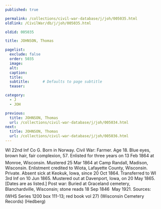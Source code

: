 ```yaml
---
published: true

permalink: /collections/civil-war-database/j/joh/005035.html
oldlink: /CivilWar/db/j/joh/005035.html

oldid: 005035

title: JOHNSON, Thomas

pagelist:
  exclude: false
  order: 5035
  image: 
  alt:
  caption:
  title:
  subtitle:      # Defaults to page subtitle
  teaser:

category: 
  - J 
  - JOH

previous:
  title: JOHNSON, Thomas
  url: /collections/civil-war-database/j/joh/005034.html  
next:
  title: JOHNSON, Thomas
  url: /collections/civil-war-database/j/joh/005036.html   
---
```

WI 22nd Inf Co G. Born in Norway. Civil War: Farmer. Age 18. Blue eyes, brown hair, fair complexion, 5&#146;7&#148;. Enlisted for three years on 13 Feb 1864 at Monroe, Wisconsin. Mustered 25 Mar 1864 at Camp Randall, Madison, Wisconsin. Enlistment credited to Wiota, Lafayette County, Wisconsin. Private. Absent sick at Keokuk, Iowa, since 20 Oct 1864. Transferred to WI 3rd Inf on 10 Jun 1865. Mustered out at Davenport, Iowa, on 20 May 1865. [Dates are as listed.] Post war: Buried at Graceland cemetery, Blanchardville, Wisconsin; stone reads &#147;18 Sep 1846 &#150; May 1921&#148;. Sources: (WHS Series 1200 box 111-13; red book vol 27) (Wisconsin Cemetery Records) (Hedberg)
